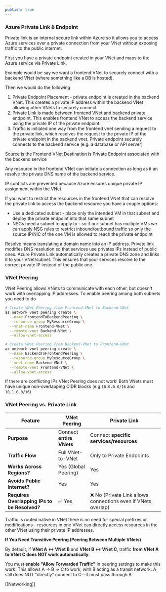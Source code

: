 ```yaml
---
publish: true
---
```


### Azure Private Link & Endpoint

Private link is an internal secure link within Azure so it allows you to access Azure services over a private connection from your VNet without exposing traffic to the public internet. 


First you have a private endpoint created in your VNet and maps to the Azure service via Private Link. 

Example would be say we want a frontend VNet to securely connect with a backend VNet (where something like a DB is hosted). 

Then we would do the following: 
1. Private Endpoint Placement - private endpoint is created in the backend VNet. This creates a private IP address within the backend VNet allowing other VNets to securely connect
2. Private Link is made between frontend VNet and backend private endpoint. This enables frontend VNet to access the backend service using the private IP of the private endpoint.
3. Traffic is initiated one way from the frontend vnet sending a request to the private link, which resolves the request to the private IP of the private endpoint in the backend vnet. Private endpoint securely connects to the backend service (e.g. a database or API server)


Source is the Frontend VNet
Destination is Private Endpoint associated with the backend service


Any resource in the frontend VNet can initiate a connection as long as it an resolve the private DNS name of the backend service. 

IP conflicts are prevented because Azure ensures unique private IP assignment within the VNet. 

If you want to restrict the resources in the frontend VNet that can resolve the private link to access the backend resource you have a couple options: 
- Use a dedicated subnet - place only the intended VM in that subnet and deploy the private endpoint into that same subnet 
- NSGs need a subnet to apply to - so if our subnet has multiple VMs we can apply NSG rules to restrict inbound/outbound traffic so only the source IP/NIC of the one VM is allowed to reach the private endpoint

Resolve means translating a domain name into an IP address. Private link modifies DNS resolution so that services use privates IPs instead of public ones. Azure Private Link automatically creates a private DNS zone and links it to your VNet/subnet. This ensures that your services resolve to the correct private IP instead of the public one.


### VNet Peering

VNet Peering allows VNets to communicate with each other, but doesn't work with overlapping IP addresses. To enable peering among both subnets you need to do

```zsh
# Create VNet Peering from Frontend-VNet to Backend-VNet
az network vnet peering create \
  --name FrontendToBackendPeering \
  --resource-group MyResourceGroup \
  --vnet-name Frontend-VNet \
  --remote-vnet Backend-VNet \
  --allow-vnet-access

# Create VNet Peering from Backend-VNet to Frontend-VNet
az network vnet peering create \
  --name BackendToFrontendPeering \
  --resource-group MyResourceGroup \
  --vnet-name Backend-VNet \
  --remote-vnet Frontend-VNet \
  --allow-vnet-access
```

If there are conflicting IPs VNet Peering does not work! Both VNets must have unique non-overlapping CIDR blocks (e.g.`10.0.0.0/16` and `10.1.0.0/16`)


### **VNet Peering vs. Private Link**

|Feature|**VNet Peering**|**Private Link**|
|---|---|---|
|**Purpose**|Connect **entire VNets**|Connect **specific services/resources**|
|**Traffic Flow**|Full VNet-to-VNet|Only to Private Endpoints|
|**Works Across Regions?**|Yes (Global Peering)|Yes|
|**Avoids Public Internet?**|Yes|Yes|
|**Requires Overlapping IPs to be Resolved?**|✅ Yes|❌ No (Private Link allows connections even if VNets overlap)|
Traffic is routed native in VNet there is no need for special prefixes or modifications - resources in one VNet can directly access resources in the other VNet using their private IP addresses.

**If You Need Transitive Peering (Peering Between Multiple VNets)**

By default, if **VNet A ↔ VNet B** and **VNet B ↔ VNet C**, traffic **from VNet A to VNet C does NOT work automatically**.

You must **enable "Allow Forwarded Traffic"** in peering settings to make this work.  This allows A → B → C to work, with B acting as a transit network. A still does NOT "directly" connect to C—it must pass through B.


[[Networking]]